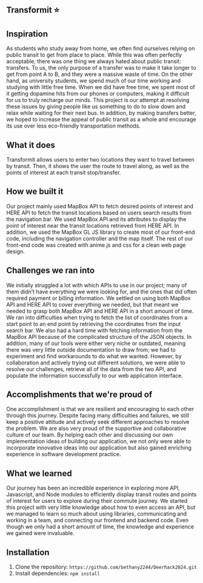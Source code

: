 ## Transformit ⭐


## Inspiration
As students who study away from home, we often find ourselves relying on public transit to get from place to place. While this was often perfectly acceptable, there was one thing we always hated about public transit: transfers. To us, the only purpose of a transfer was to make it take longer to get from point A to B, and they were a massive waste of time. On the other hand, as university students, we spend much of our time working and studying with little free time. When we did have free time, we spent most of it getting dopamine hits from our phones or computers, making it difficult for us to truly recharge our minds. This project is our attempt at resolving these issues by giving people like us something to do to slow down and relax while waiting for their next bus. In addition, by making transfers better, we hoped to increase the appeal of public transit as a whole and encourage its use over less eco-friendly transportation methods.


## What it does
Transformit allows users to enter two locations they want to travel between by transit. Then, it shows the user the route to travel along, as well as the points of interest at each transit stop/transfer.


## How we built it
Our project mainly used MapBox API to fetch desired points of interest and HERE API to fetch the transit locations based on users search results from the navigation bar. We used MapBox API and its attributes to display the point of interest near the transit locations retrieved  from HERE API. In addition, we used the MapBox GL JS library to create most of our front-end code, including the navigation controller and the map itself. The rest of our front-end code was created with anime.js and css for a clean web page design.



## Challenges we ran into
We initially struggled a lot with which APIs to use in our project; many of them didn’t have everything we were looking for, and the ones that did often required payment or billing information. We settled on using both MapBox API and HERE API to cover everything we needed, but that meant we needed to grasp both MapBox API and HERE API in a short amount of time. We ran into difficulties when trying to fetch the list of coordinates from a start point to an end point by retrieving the coordinates from the input search bar. We also had a hard time with fetching information from the MapBox API because of the complicated structure of the JSON objects. In addition, many of our tools were either very niche or outdated, meaning there was very little outside documentation to draw from; we had to experiment and find workarounds to do what we wanted. However, by collaboration and actively trying out different solutions, we were able to resolve our challenges, retrieve all of the data from the two API, and populate the information successfully to our web application interface. 



## Accomplishments that we're proud of
One accomplishment is that we are resilient and encouraging to each other through this journey. Despite facing many difficulties and failures, we still keep a positive attitude and actively seek different approaches to resolve the problem. We are also very proud of the supportive and collaborative culture of our team. By helping each other and discussing our own implementation ideas of building our application, we not only were able to incorporate innovative ideas into our application but also gained enriching experience in software development practice.



## What we learned

Our journey has been an incredible experience in exploring more API, Javascript, and Node modules to efficiently display transit routes and points of interest for users to explore during their commute journey. We started this project with very little knowledge about how to even access an API, but we managed to learn so much about using libraries, communicating and working in a team, and connecting our frontend and backend code. Even though we only had a short amount of time, the knowledge and experience we gained were invaluable.


## Installation

1. Clone the repository: `https://github.com/bethany2244/Deerhack2024.git`
2. Install dependencies: `npm install`



